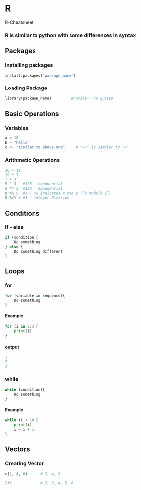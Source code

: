 # R
R-Cheatsheet

### R is similar to python with some differences in syntax

## Packages

### Installing packages
```python
install.packages('package_name')
```

### Loading Package
```python
library(package_name)         #notice - no quotes
```


## Basic Operations

### Variables
```python
a = 10
b = "hello"
c <- "similar to above one"     # "<-" is similar to '='
```

### Arithmetic Operations
```python
10 + 11
19 * 7
7 / 3
5 ^ 3   #125 - exponential
5 ** 3  #125 - exponential
8 %% 5  #3 - %% indicates x mod y (“x modulo y”)
8 %/% 5 #1 - Integer Division
```

## Conditions

### if - else
```python
if (condition){
    Do something
} else {
    Do something different
}
```


## Loops

### for
```python
for (variable in sequence){
    Do something
}
```
#### Example

```python
for (i in 1:3){
    print(i)
}
```
#### output
```python
1
2
3
```

### while
```python
while (condition){
    Do something
}
```
#### Example

```python
while (i < 10){
    print(i)
    i = i + 1
}
```


## Vectors

### Creating Vector

```python
c(2, 4, 6)      # 2, 4, 6
```

```python
2:6             # 2, 3, 4, 5, 6
```
